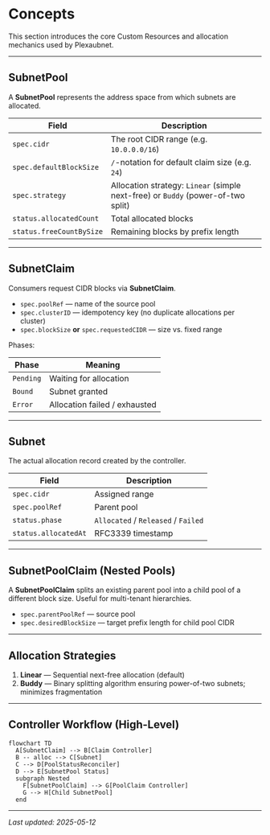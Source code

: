 # Concepts

This section introduces the core Custom Resources and allocation mechanics used by Plexaubnet.

---

## SubnetPool

A **SubnetPool** represents the address space from which subnets are allocated.

| Field | Description |
|-------|-------------|
| `spec.cidr` | The root CIDR range (e.g. `10.0.0.0/16`) |
| `spec.defaultBlockSize` | `/`-notation for default claim size (e.g. `24`) |
| `spec.strategy` | Allocation strategy: `Linear` (simple next-free) or `Buddy` (power-of-two split) |
| `status.allocatedCount` | Total allocated blocks |
| `status.freeCountBySize` | Remaining blocks by prefix length |

---

## SubnetClaim

Consumers request CIDR blocks via **SubnetClaim**.

* `spec.poolRef` — name of the source pool
* `spec.clusterID` — idempotency key (no duplicate allocations per cluster)
* `spec.blockSize` **or** `spec.requestedCIDR` — size vs. fixed range

Phases:

| Phase | Meaning |
|-------|---------|
| `Pending` | Waiting for allocation |
| `Bound` | Subnet granted |
| `Error` | Allocation failed / exhausted |

---

## Subnet

The actual allocation record created by the controller.

| Field | Description |
|-------|-------------|
| `spec.cidr` | Assigned range |
| `spec.poolRef` | Parent pool |
| `status.phase` | `Allocated` / `Released` / `Failed` |
| `status.allocatedAt` | RFC3339 timestamp |

---

## SubnetPoolClaim (Nested Pools)

A **SubnetPoolClaim** splits an existing parent pool into a child pool of a different block size. Useful for multi-tenant hierarchies.

* `spec.parentPoolRef` — source pool
* `spec.desiredBlockSize` — target prefix length for child pool CIDR

---

## Allocation Strategies

1. **Linear** — Sequential next-free allocation (default)
2. **Buddy** — Binary splitting algorithm ensuring power-of-two subnets; minimizes fragmentation

---

## Controller Workflow (High-Level)

```mermaid
flowchart TD
  A[SubnetClaim] --> B[Claim Controller]
  B -- alloc --> C[Subnet]
  C --> D[PoolStatusReconciler]
  D --> E[SubnetPool Status]
  subgraph Nested
    F[SubnetPoolClaim] --> G[PoolClaim Controller]
    G --> H[Child SubnetPool]
  end
```

---

_Last updated: 2025-05-12_ 